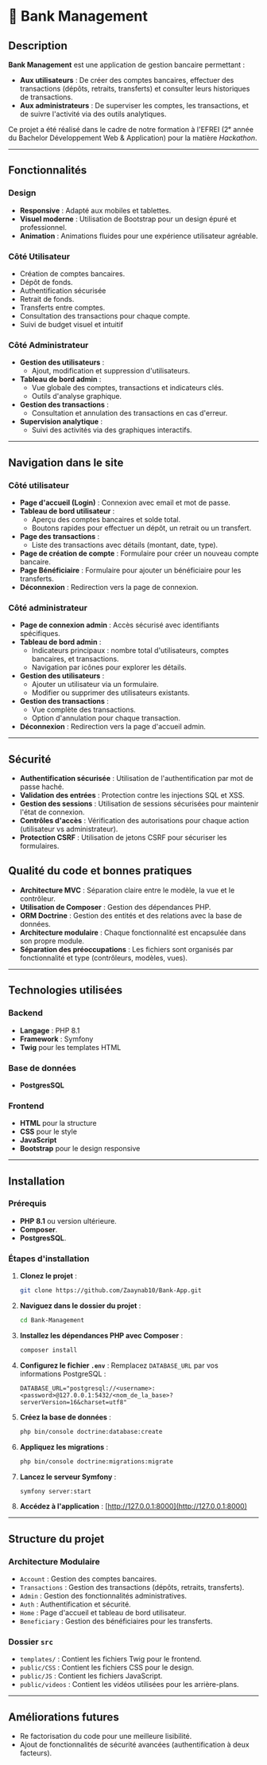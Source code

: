 # 🏦 Bank Management

## Description
**Bank Management** est une application de gestion bancaire permettant :
- **Aux utilisateurs** : De créer des comptes bancaires, effectuer des transactions (dépôts, retraits, transferts) et consulter leurs historiques de transactions.
- **Aux administrateurs** : De superviser les comptes, les transactions, et de suivre l'activité via des outils analytiques.

Ce projet a été réalisé dans le cadre de notre formation à l'EFREI (2ᵉ année du Bachelor Développement Web & Application) pour la matière *Hackathon*.

---


## Fonctionnalités

### Design
- **Responsive** : Adapté aux mobiles et tablettes.
- **Visuel moderne** : Utilisation de Bootstrap pour un design épuré et professionnel.
- **Animation** : Animations fluides pour une expérience utilisateur agréable.

### Côté Utilisateur
- Création de comptes bancaires.
- Dépôt de fonds.
- Authentification sécurisée
- Retrait de fonds.
- Transferts entre comptes.
- Consultation des transactions pour chaque compte.
- Suivi de budget visuel et intuitif

### Côté Administrateur
- **Gestion des utilisateurs** :
    - Ajout, modification et suppression d'utilisateurs.
- **Tableau de bord admin** :
    - Vue globale des comptes, transactions et indicateurs clés.
    - Outils d'analyse graphique.
- **Gestion des transactions** :
    - Consultation et annulation des transactions en cas d'erreur.
- **Supervision analytique** :
    - Suivi des activités via des graphiques interactifs.

---

## Navigation dans le site

### Côté utilisateur
- **Page d'accueil (Login)** : Connexion avec email et mot de passe.
- **Tableau de bord utilisateur** :
    - Aperçu des comptes bancaires et solde total.
    - Boutons rapides pour effectuer un dépôt, un retrait ou un transfert.
- **Page des transactions** :
    - Liste des transactions avec détails (montant, date, type).
- **Page de création de compte** : Formulaire pour créer un nouveau compte bancaire.
- **Page Bénéficiaire** : Formulaire pour ajouter un bénéficiaire pour les transferts.
- **Déconnexion** : Redirection vers la page de connexion.

### Côté administrateur
- **Page de connexion admin** : Accès sécurisé avec identifiants spécifiques.
- **Tableau de bord admin** :
    - Indicateurs principaux : nombre total d'utilisateurs, comptes bancaires, et transactions.
    - Navigation par icônes pour explorer les détails.
- **Gestion des utilisateurs** :
    - Ajouter un utilisateur via un formulaire.
    - Modifier ou supprimer des utilisateurs existants.
- **Gestion des transactions** :
    - Vue complète des transactions.
    - Option d'annulation pour chaque transaction.
- **Déconnexion** : Redirection vers la page d'accueil admin.

---

## Sécurité

- **Authentification sécurisée** : Utilisation de l'authentification par mot de passe haché.
- **Validation des entrées** : Protection contre les injections SQL et XSS.
- **Gestion des sessions** : Utilisation de sessions sécurisées pour maintenir l'état de connexion.
- **Contrôles d'accès** : Vérification des autorisations pour chaque action (utilisateur vs administrateur).
- **Protection CSRF** : Utilisation de jetons CSRF pour sécuriser les formulaires.

## Qualité du code et bonnes pratiques

- **Architecture MVC** : Séparation claire entre le modèle, la vue et le contrôleur.
- **Utilisation de Composer** : Gestion des dépendances PHP.
- **ORM Doctrine** : Gestion des entités et des relations avec la base de données.
- **Architecture modulaire** : Chaque fonctionnalité est encapsulée dans son propre module.
- **Séparation des préoccupations** : Les fichiers sont organisés par fonctionnalité et type (contrôleurs, modèles, vues).

---

## Technologies utilisées

### Backend
- **Langage** : PHP 8.1
- **Framework** : Symfony
- **Twig** pour les templates HTML

### Base de données
- **PostgresSQL**

### Frontend
- **HTML** pour la structure
- **CSS** pour le style
- **JavaScript**
- **Bootstrap** pour le design responsive

---

## Installation

### Prérequis
- **PHP 8.1** ou version ultérieure.
- **Composer**.
- **PostgresSQL**.

### Étapes d'installation
1. **Clonez le projet** :
   ```bash
   git clone https://github.com/Zaaynab10/Bank-App.git
   ```

2. **Naviguez dans le dossier du projet** :
   ```bash
   cd Bank-Management
   ```

3. **Installez les dépendances PHP avec Composer** :
   ```bash
   composer install
   ```

4. **Configurez le fichier `.env`** :
   Remplacez `DATABASE_URL` par vos informations PostgreSQL :
   ```dotenv
   DATABASE_URL="postgresql://<username>:<password>@127.0.0.1:5432/<nom_de_la_base>?serverVersion=16&charset=utf8"
   ```

5. **Créez la base de données** :
   ```bash
   php bin/console doctrine:database:create
   ```

6. **Appliquez les migrations** :
   ```bash
   php bin/console doctrine:migrations:migrate
   ```

7. **Lancez le serveur Symfony** :
   ```bash
   symfony server:start
   ```

8. **Accédez à l'application** : [http://127.0.0.1:8000](http://127.0.0.1:8000)

---

## Structure du projet

### Architecture Modulaire
- `Account` : Gestion des comptes bancaires.
- `Transactions` : Gestion des transactions (dépôts, retraits, transferts).
- `Admin` : Gestion des fonctionnalités administratives.
- `Auth` : Authentification et sécurité.
- `Home` : Page d'accueil et tableau de bord utilisateur.
- `Beneficiary` : Gestion des bénéficiaires pour les transferts.

### Dossier `src`
- `templates/` : Contient les fichiers Twig pour le frontend.
- `public/CSS` : Contient les fichiers CSS pour le design.
- `public/JS` : Contient les fichiers JavaScript.
- `public/videos` : Contient les vidéos utilisées pour les arrière-plans.

---

## Améliorations futures
- Re factorisation du code pour une meilleure lisibilité.
- Ajout de fonctionnalités de sécurité avancées (authentification à deux facteurs).
